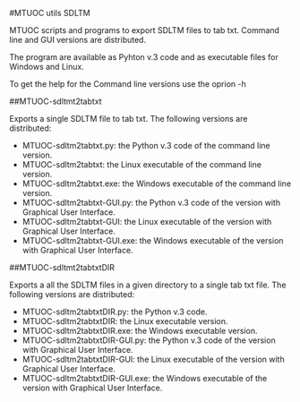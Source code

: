 #MTUOC utils SDLTM

MTUOC scripts and programs to export SDLTM files to tab txt. Command line and GUI versions are distributed. 

The program are available as Pyhton v.3 code and as executable files for Windows and Linux.

To get the help for the Command line versions use the oprion -h

##MTUOC-sdltmt2tabtxt

Exports a single SDLTM file to tab txt. The following versions are distributed:

* MTUOC-sdltm2tabtxt.py: the Python v.3 code of the command line version.
* MTUOC-sdltm2tabtxt: the Linux executable of the command line version.
* MTUOC-sdltm2tabtxt.exe: the Windows executable of the command line version.
* MTUOC-sdltm2tabtxt-GUI.py: the Python v.3 code of the version with Graphical User Interface.
* MTUOC-sdltm2tabtxt-GUI: the Linux executable of the version with Graphical User Interface.
* MTUOC-sdltm2tabtxt-GUI.exe: the Windows executable of the version with Graphical User Interface.

##MTUOC-sdltmt2tabtxtDIR

Exports a all the SDLTM files in a given directory to a single tab txt file. The following versions are distributed:

* MTUOC-sdltm2tabtxtDIR.py: the Python v.3 code.
* MTUOC-sdltm2tabtxtDIR: the Linux executable version.
* MTUOC-sdltm2tabtxtDIR.exe: the Windows executable version.
* MTUOC-sdltm2tabtxtDIR-GUI.py: the Python v.3 code of the version with Graphical User Interface.
* MTUOC-sdltm2tabtxtDIR-GUI: the Linux executable of the version with Graphical User Interface.
* MTUOC-sdltm2tabtxtDIR-GUI.exe: the Windows executable of the version with Graphical User Interface.
